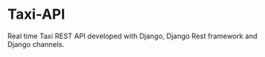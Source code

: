 # Taxi-API
Real time Taxi REST API developed with Django, Django Rest framework and Django channels. 

